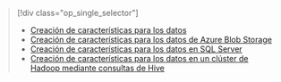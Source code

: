 > [!div class="op_single_selector"]
> * [Creación de características para los datos](../articles/machine-learning/machine-learning-data-science-create-features.md)
> * [Creación de características para los datos de Azure Blob Storage](../articles/machine-learning/machine-learning-data-science-create-features-blob.md)
> * [Creación de características para los datos en SQL Server](../articles/machine-learning/machine-learning-data-science-create-features-sql-server.md)
> * [Creación de características para los datos en un clúster de Hadoop mediante consultas de Hive](../articles/machine-learning/machine-learning-data-science-create-features-hive.md)
> 
> 



<!--HONumber=Nov16_HO3-->


